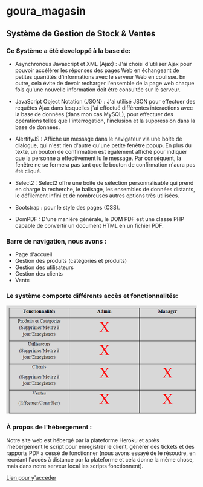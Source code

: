 # goura_magasin
## Système de Gestion de Stock & Ventes

### Ce Système a été developpé à la base de:
- Asynchronous Javascript et XML (Ajax) :
J'ai choisi d'utiliser Ajax pour pouvoir accélérer les réponses des pages Web en échangeant de petites quantités d'informations avec le serveur Web en coulisse. En outre, cela évite de devoir recharger l'ensemble de la page web chaque fois qu'une nouvelle information doit être consultée sur le serveur.

- JavaScript Object Notation (JSON) :
J'ai utilisé JSON pour effectuer des requêtes Ajax dans lesquelles j'ai effectué différentes interactions avec la base de données (dans mon cas MySQL), pour effectuer des opérations telles que l'interrogation, l'inclusion et la suppression dans la base de données.

- AlertifyJS :
Affiche un message dans le navigateur via une boîte de dialogue, qui n'est rien d'autre qu'une petite fenêtre popup. En plus du texte, un bouton de confirmation est également affiché pour indiquer que la personne a effectivement lu le message. Par conséquent, la fenêtre ne se fermera pas tant que le bouton de confirmation n'aura pas été cliqué.

- Select2 :
Select2 offre une boîte de sélection personnalisable qui prend en charge la recherche, le balisage, les ensembles de données distants, le défilement infini et de nombreuses autres options très utilisées.

- Bootstrap :
pour le style des pages (CSS).

- DomPDF :
D'une manière générale, le DOM PDF est une classe PHP capable de convertir un document HTML en un fichier PDF.

### Barre de navigation, nous avons :
- Page d'accueil
- Gestion des produits (catégories et produits)
- Gestion des utilisateurs
- Gestion des clients
- Vente

### Le système comporte différents accès et fonctionnalités:
![Alt_text](fonc.png)

### À propos de l'hébergement :
Notre site web est hébergé par la plateforme Heroku et après l'hébergement le script pour enregistrer le client, générer des tickets et des rapports PDF a cessé de fonctionner (nous avons essayé de le résoudre, en recréant l'accès à distance par la plateforme et cela donne la même chose, mais dans notre serveur local les scripts fonctionnent).

[Lien pour y'acceder](https://goura-magasin-9669892ff581.herokuapp.com)
